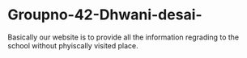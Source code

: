 # Groupno-42-Dhwani-desai-
Basically our website is to provide all the information regrading to the school without phyiscally visited place.
